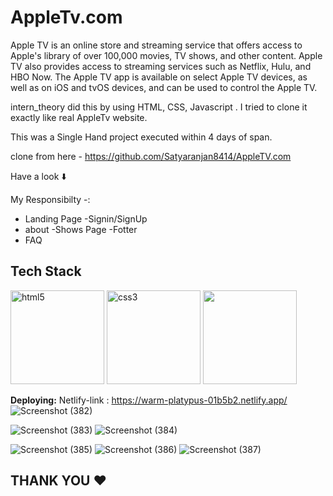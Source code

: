 # AppleTv.com
Apple TV is an online store and streaming service that offers access to Apple's library of over 100,000 movies, TV shows, and other content. Apple TV also provides access to streaming services such as Netflix, Hulu, and HBO Now. The Apple TV app is available on select Apple TV devices, as well as on iOS and tvOS devices, and can be used to control the Apple TV.

 
 intern_theory did this by using HTML, CSS, Javascript . I tried to clone it exactly like real AppleTv website.


This was a Single Hand project executed within 4 days of span.


clone from here - https://github.com/Satyaranjan8414/AppleTV.com

Have a look ⬇️

My Responsibilty -:
- Landing Page
-Signin/SignUp
- about
-Shows Page
-Fotter
- FAQ


## Tech Stack
<p float="left">
  <img src="https://encrypted-tbn0.gstatic.com/images?q=tbn:ANd9GcRZHlbnVivQlV23CfTzZMItg4LJkjT2TBl0Uw&usqp=CAU" alt="html5" height="150"/>
  <img src="https://encrypted-tbn0.gstatic.com/images?q=tbn:ANd9GcS0LAimh7HEcDu0N8uhkCXiAE-BEaLTHlHG4A&usqp=CAU" alt="css3" height="150"/> 
  <img src="https://encrypted-tbn0.gstatic.com/images?q=tbn:ANd9GcRB0_ijMX_4xf0rGse2D334wtm-LcqQ_lrsFQ&usqp=CAU"  height="150"/>
</p>

**Deploying:** Netlify-link : https://warm-platypus-01b5b2.netlify.app/
![Screenshot (382)](https://user-images.githubusercontent.com/107980582/229879536-17a603e5-3207-4ceb-9734-5ecb9273e76a.png)

![Screenshot (383)](https://user-images.githubusercontent.com/107980582/229879537-fe12cd24-5a2e-4343-bc43-56446af720ce.png)
![Screenshot (384)](https://user-images.githubusercontent.com/107980582/229879559-95a02aeb-81e3-4c33-b9f6-e9c856c0e1f1.png)

![Screenshot (385)](https://user-images.githubusercontent.com/107980582/229879614-b3362831-0f28-4c78-b9b3-c90ab60e0314.png)
![Screenshot (386)](https://user-images.githubusercontent.com/107980582/229879647-23bb050f-b9ef-4379-8bb5-1a9fe0a4b64b.png)
![Screenshot (387)](https://user-images.githubusercontent.com/107980582/229879656-90873807-60b3-4aef-ae7c-45774de06fc9.png)

## THANK YOU ❤
